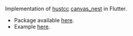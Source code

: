 Implementation of [hustcc](https://github.com/hustcc) [canvas_nest](https://github.com/hustcc/canvas-nest.js/) in Flutter. 
* Package available [here](https://pub.dev/packages/flutter_canvasnest).
* Example [here]().